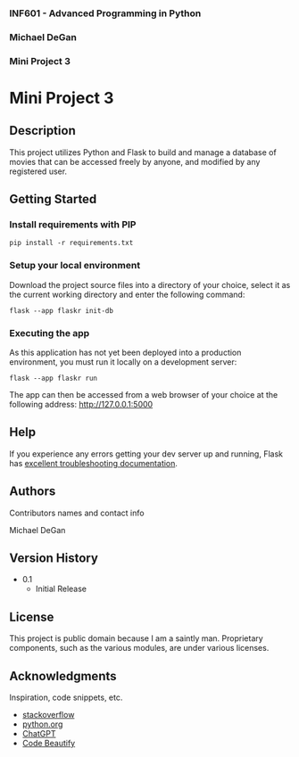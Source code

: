 ### INF601 - Advanced Programming in Python
### Michael DeGan
### Mini Project 3


# Mini Project 3
## Description

This project utilizes Python and Flask to build and manage a database of movies that can be accessed freely by anyone,
and modified by any registered user.

## Getting Started

### Install requirements with PIP

```
pip install -r requirements.txt
```
### Setup your local environment
Download the project source files into a directory of your choice, select it as the current working directory and 
enter the following command:
```
flask --app flaskr init-db
```
### Executing the app

As this application has not yet been deployed into a production environment, you must run it locally on a
development server:
```
flask --app flaskr run
```
The app can then be accessed from a web browser of your choice at the following address: http://127.0.0.1:5000

## Help
If you experience any errors getting your dev server up and running, Flask has 
[excellent troubleshooting documentation](https://flask.palletsprojects.com/en/2.3.x/server/).

## Authors

Contributors names and contact info

Michael DeGan

## Version History

* 0.1
    * Initial Release

## License

This project is public domain because I am a saintly man. Proprietary components, such as the various modules, are under 
various licenses.

## Acknowledgments

Inspiration, code snippets, etc.
* [stackoverflow](https://stackoverflow.com/)
* [python.org](https://docs.python.org/3/)
* [ChatGPT](https://chat.openai.com/)
* [Code Beautify](https://codebeautify.org/htmlviewer)
